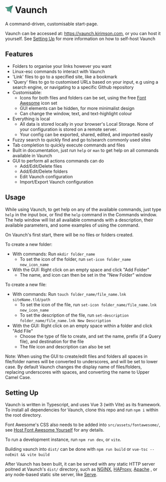 <h1><img src="public/favicon.svg" width="25" height="25"> Vaunch</h1>

A command-driven, customisable start-page.

Vaunch can be accessed at: https://vaunch.kirimson.com, or you can host it yourself. See [Setting Up](#setting-up) for more information on how to self-host Vaunch

## Features

- Folders to organise your links however you want
- Linux-esc commands to interact with Vaunch
- 'Link' files to go to a specified site, like a bookmark
- 'Query' files to go to customised URLs based on your input, e.g using a search engine, or navigating to a specific Github repository
- Customisable:
    - Icons for both files and folders can be set, using the free [Font Awesome](https://fontawesome.com/) icon set
    - GUI elements can be hidden, for more minimalist design 
    - Can change the window, text, and text-highlight colour
- Everything is local
    - All data is stored locally in your browser's Local Storage. None of your configuration is stored on a remote server.
    - Your config can be exported, shared, edited, and imported easily
- Fuzzy search to quickly find and go to/search commonly used sites
- Tab completion to quickly execute commands and files
- Built in documentation, just run `help` or `man` to get help on all commands available in Vaunch
- GUI to perform all actions commands can do
    - Add/Edit/Delete files
    - Add/Edit/Delete folders
    - Edit Vaunch configuration
    - Import/Export Vaunch configuration     

## Usage

While using Vaunch, to get help on any of the available commands, just type `help` in the input box, or find the `help` command in the Commands window. The help window will list all available commands with a description, their available parameters, and some examples of using the command.

On Vaunch's first start, there will be no files or folders created.

To create a new folder:
- With commands: Run `mkdir folder_name`
    - To set the icon of the folder, run `set-icon folder_name new_icon_name`
- With the GUI: Right click on an empty space and click "Add Folder"
    - The name, and icon can then be set in the "New Folder" window

To create a new file:
- With commands: Run `touch folder_name/file_name.lnk siteName.tld/path`
    - To set the icon of the file, run `set-icon folder_name/file_name.lnk new_icon_name`
    - To set the description of the file, run `set-description folder_name/file_name.lnk New Description`
- With the GUI: Right click on an empty space within a folder and click "Add File"
    - Choose the type of file to create, and set the name, prefix (if a Query file), and destination for the file
    - The file icon and description can also be set

Note: When using the GUI to create/edit files and folders all spaces in file/folder names will be converted to underscores, and will be set to lower case.
By default Vaunch changes the display name of files/folders, replacing underscores with spaces, and converting the name to Upper Camel Case.

## Setting Up

Vaunch is written in Typescript, and uses Vue 3 (with Vite) as its framework. To install all dependencies for Vaunch, clone this repo and run `npm i` within the root directory.

Font Awesome's CSS also needs to be added into `src/assets/fontawesome/`, see [Host Font Awesome Yourself](https://fontawesome.com/v5/docs/web/setup/host-font-awesome-yourself) for any details.

To run a development instance, run `npm run dev`, or `vite`.

Building vaunch into `dist/` can be done with `npm run build` or `vue-tsc --noEmit && vite build`

After Vaunch has been built, it can be served with any static HTTP server poitned at Vaunch's `dist/` directory, such as [NGINX](https://www.nginx.com/), [HAProxy](http://www.haproxy.org/), [Apache](https://httpd.apache.org/) , or any node-based static site server, like [Serve](https://www.npmjs.com/package/serve).